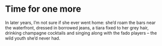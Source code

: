 Time for one more
=================In later years, I’m not sure if she ever went home: she’d roam the bars near the waterfront, dressed in borrowed jeans, a tiara fixed to her grey hair, drinking champagne cocktails and singing along with the fado players – the wild youth she’d never had.